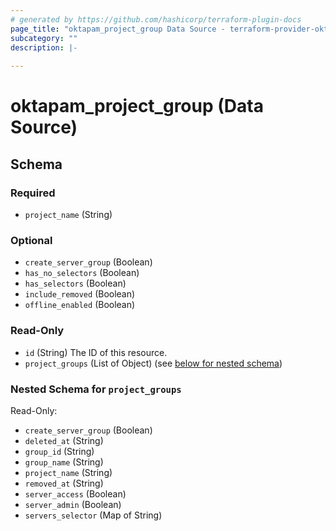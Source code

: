 ```yaml
---
# generated by https://github.com/hashicorp/terraform-plugin-docs
page_title: "oktapam_project_group Data Source - terraform-provider-oktapam"
subcategory: ""
description: |-
  
---
```


# oktapam_project_group (Data Source)





<!-- schema generated by tfplugindocs -->
## Schema

### Required

- `project_name` (String)

### Optional

- `create_server_group` (Boolean)
- `has_no_selectors` (Boolean)
- `has_selectors` (Boolean)
- `include_removed` (Boolean)
- `offline_enabled` (Boolean)

### Read-Only

- `id` (String) The ID of this resource.
- `project_groups` (List of Object) (see [below for nested schema](#nestedatt--project_groups))

<a id="nestedatt--project_groups"></a>
### Nested Schema for `project_groups`

Read-Only:

- `create_server_group` (Boolean)
- `deleted_at` (String)
- `group_id` (String)
- `group_name` (String)
- `project_name` (String)
- `removed_at` (String)
- `server_access` (Boolean)
- `server_admin` (Boolean)
- `servers_selector` (Map of String)


